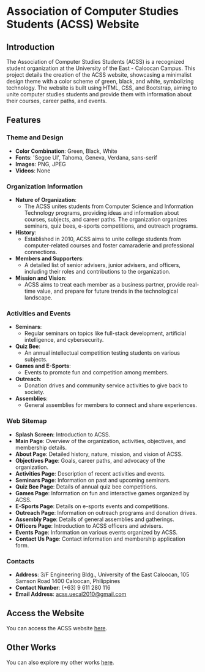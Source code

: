 # Association of Computer Studies Students (ACSS) Website

## Introduction

The Association of Computer Studies Students (ACSS) is a recognized student organization at the University of the East - Caloocan Campus. This project details the creation of the ACSS website, showcasing a minimalist design theme with a color scheme of green, black, and white, symbolizing technology. The website is built using HTML, CSS, and Bootstrap, aiming to unite computer studies students and provide them with information about their courses, career paths, and events.

## Features

### Theme and Design
- **Color Combination**: Green, Black, White
- **Fonts**: 'Segoe UI', Tahoma, Geneva, Verdana, sans-serif
- **Images**: PNG, JPEG
- **Videos**: None

### Organization Information
- **Nature of Organization**: 
  - The ACSS unites students from Computer Science and Information Technology programs, providing ideas and information about courses, subjects, and career paths. The organization organizes seminars, quiz bees, e-sports competitions, and outreach programs.
- **History**: 
  - Established in 2010, ACSS aims to unite college students from computer-related courses and foster camaraderie and professional connections.
- **Members and Supporters**: 
  - A detailed list of senior advisers, junior advisers, and officers, including their roles and contributions to the organization.
- **Mission and Vision**: 
  - ACSS aims to treat each member as a business partner, provide real-time value, and prepare for future trends in the technological landscape.

### Activities and Events
- **Seminars**: 
  - Regular seminars on topics like full-stack development, artificial intelligence, and cybersecurity.
- **Quiz Bee**: 
  - An annual intellectual competition testing students on various subjects.
- **Games and E-Sports**: 
  - Events to promote fun and competition among members.
- **Outreach**: 
  - Donation drives and community service activities to give back to society.
- **Assemblies**: 
  - General assemblies for members to connect and share experiences.

### Web Sitemap
- **Splash Screen**: Introduction to ACSS.
- **Main Page**: Overview of the organization, activities, objectives, and membership details.
- **About Page**: Detailed history, nature, mission, and vision of ACSS.
- **Objectives Page**: Goals, career paths, and advocacy of the organization.
- **Activities Page**: Description of recent activities and events.
- **Seminars Page**: Information on past and upcoming seminars.
- **Quiz Bee Page**: Details of annual quiz bee competitions.
- **Games Page**: Information on fun and interactive games organized by ACSS.
- **E-Sports Page**: Details on e-sports events and competitions.
- **Outreach Page**: Information on outreach programs and donation drives.
- **Assembly Page**: Details of general assemblies and gatherings.
- **Officers Page**: Introduction to ACSS officers and advisers.
- **Events Page**: Information on various events organized by ACSS.
- **Contact Us Page**: Contact information and membership application form.

### Contacts
- **Address**: 3/F Engineering Bldg., University of the East Caloocan, 105 Samson Road 1400 Caloocan, Philippines
- **Contact Number**: (+63) 9 611 280 116
- **Email Address**: acss.uecal2010@gmail.com

## Access the Website
You can access the ACSS website [here](https://iboni-website.netlify.app/home-page).

## Other Works
You can also explore my other works [here](https://yvonnie-webdesign.carrd.co/).

